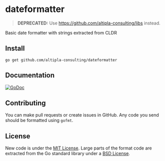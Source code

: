 
# dateformatter

> **DEPRECATED:** Use https://github.com/altipla-consulting/libs instead.

Basic date formatter with strings extracted from CLDR


## Install

```shell
go get github.com/altipla-consulting/dateformatter
```


## Documentation

[![GoDoc](https://godoc.org/github.com/altipla-consulting/dateformatter?status.svg)](https://godoc.org/github.com/altipla-consulting/dateformatter)


## Contributing

You can make pull requests or create issues in GitHub. Any code you send should be formatted using ```gofmt```.


## License

New code is under the [MIT License](LICENSE). Large parts of the format code are extracted from the Go standard library under a [BSD License](GO-LICENSE).
